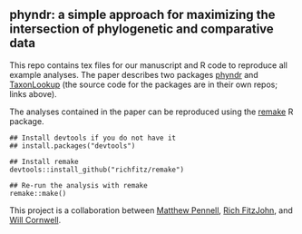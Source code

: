 ## phyndr: a simple approach for maximizing the intersection of phylogenetic and comparative data

This repo contains tex files for our manuscript and R code to reproduce all example analyses. The paper describes two packages [phyndr](https://github.com/richfitz/phyndr) and [TaxonLookup](https://github.com/wcornwell/TaxonLookup) (the source code for the packages are in their own repos; links above).

The analyses contained in the paper can be reproduced using the [remake](https://github.com/richfitz/remake) R package.

```
## Install devtools if you do not have it
## install.packages("devtools")

## Install remake
devtools::install_github("richfitz/remake")

## Re-run the analysis with remake
remake::make()
```

This project is a collaboration between [Matthew Pennell](mwpennell.com), [Rich FitzJohn](http://richfitz.github.io/), and [Will Cornwell](http://willcornwell.org/). 
